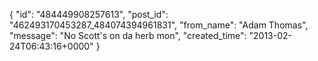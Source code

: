  {
   "id": "484449908257613",
   "post_id": "462493170453287_484074394961831",
   "from_name": "Adam Thomas",
   "message": "No Scott's on da herb mon",
   "created_time": "2013-02-24T06:43:16+0000"
 }
